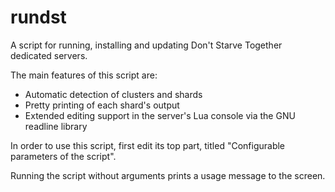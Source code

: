 # rundst

A script for running, installing and updating Don't Starve Together dedicated servers.

The main features of this script are:
+ Automatic detection of clusters and shards
+ Pretty printing of each shard's output
+ Extended editing support in the server's Lua console via the GNU readline library

In order to use this script, first edit its top part, titled "Configurable parameters of the script".

Running the script without arguments prints a usage message to the screen.
